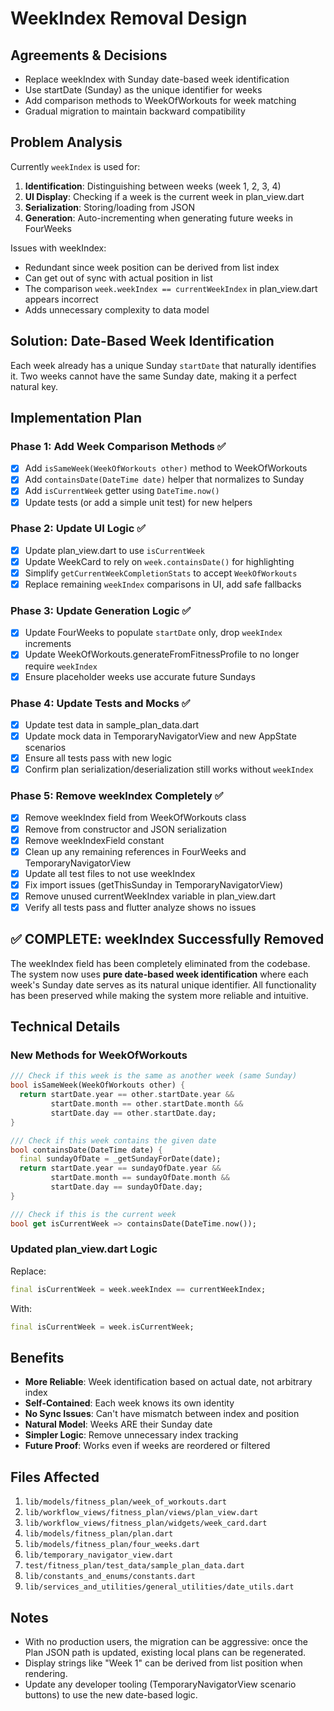 # WeekIndex Removal Design

## Agreements & Decisions
- Replace weekIndex with Sunday date-based week identification
- Use startDate (Sunday) as the unique identifier for weeks
- Add comparison methods to WeekOfWorkouts for week matching
- Gradual migration to maintain backward compatibility

## Problem Analysis
Currently `weekIndex` is used for:
1. **Identification**: Distinguishing between weeks (week 1, 2, 3, 4)
2. **UI Display**: Checking if a week is the current week in plan_view.dart
3. **Serialization**: Storing/loading from JSON
4. **Generation**: Auto-incrementing when generating future weeks in FourWeeks

Issues with weekIndex:
- Redundant since week position can be derived from list index
- Can get out of sync with actual position in list
- The comparison `week.weekIndex == currentWeekIndex` in plan_view.dart appears incorrect
- Adds unnecessary complexity to data model

## Solution: Date-Based Week Identification
Each week already has a unique Sunday `startDate` that naturally identifies it. Two weeks cannot have the same Sunday date, making it a perfect natural key.

## Implementation Plan

### Phase 1: Add Week Comparison Methods ✅
- [x] Add `isSameWeek(WeekOfWorkouts other)` method to WeekOfWorkouts
- [x] Add `containsDate(DateTime date)` helper that normalizes to Sunday
- [x] Add `isCurrentWeek` getter using `DateTime.now()`
- [x] Update tests (or add a simple unit test) for new helpers

### Phase 2: Update UI Logic ✅
- [x] Update plan_view.dart to use `isCurrentWeek`
- [x] Update WeekCard to rely on `week.containsDate()` for highlighting
- [x] Simplify `getCurrentWeekCompletionStats` to accept `WeekOfWorkouts`
- [x] Replace remaining `weekIndex` comparisons in UI, add safe fallbacks

### Phase 3: Update Generation Logic ✅
- [x] Update FourWeeks to populate `startDate` only, drop `weekIndex` increments
- [x] Update WeekOfWorkouts.generateFromFitnessProfile to no longer require `weekIndex`
- [x] Ensure placeholder weeks use accurate future Sundays

### Phase 4: Update Tests and Mocks ✅
- [x] Update test data in sample_plan_data.dart
- [x] Update mock data in TemporaryNavigatorView and new AppState scenarios
- [x] Ensure all tests pass with new logic
- [x] Confirm plan serialization/deserialization still works without `weekIndex`

### Phase 5: Remove weekIndex Completely ✅
- [x] Remove weekIndex field from WeekOfWorkouts class
- [x] Remove from constructor and JSON serialization
- [x] Remove weekIndexField constant
- [x] Clean up any remaining references in FourWeeks and TemporaryNavigatorView
- [x] Update all test files to not use weekIndex
- [x] Fix import issues (getThisSunday in TemporaryNavigatorView)
- [x] Remove unused currentWeekIndex variable in plan_view.dart
- [x] Verify all tests pass and flutter analyze shows no issues

## ✅ **COMPLETE: weekIndex Successfully Removed**

The weekIndex field has been completely eliminated from the codebase. The system now uses **pure date-based week identification** where each week's Sunday date serves as its natural unique identifier. All functionality has been preserved while making the system more reliable and intuitive.

## Technical Details

### New Methods for WeekOfWorkouts
```dart
/// Check if this week is the same as another week (same Sunday)
bool isSameWeek(WeekOfWorkouts other) {
  return startDate.year == other.startDate.year &&
         startDate.month == other.startDate.month &&
         startDate.day == other.startDate.day;
}

/// Check if this week contains the given date
bool containsDate(DateTime date) {
  final sundayOfDate = _getSundayForDate(date);
  return startDate.year == sundayOfDate.year &&
         startDate.month == sundayOfDate.month &&
         startDate.day == sundayOfDate.day;
}

/// Check if this is the current week
bool get isCurrentWeek => containsDate(DateTime.now());
```

### Updated plan_view.dart Logic
Replace:
```dart
final isCurrentWeek = week.weekIndex == currentWeekIndex;
```

With:
```dart
final isCurrentWeek = week.isCurrentWeek;
```

## Benefits
- **More Reliable**: Week identification based on actual date, not arbitrary index
- **Self-Contained**: Each week knows its own identity
- **No Sync Issues**: Can't have mismatch between index and position
- **Natural Model**: Weeks ARE their Sunday date
- **Simpler Logic**: Remove unnecessary index tracking
- **Future Proof**: Works even if weeks are reordered or filtered

## Files Affected
1. `lib/models/fitness_plan/week_of_workouts.dart`
2. `lib/workflow_views/fitness_plan/views/plan_view.dart`
3. `lib/workflow_views/fitness_plan/widgets/week_card.dart`
4. `lib/models/fitness_plan/plan.dart`
5. `lib/models/fitness_plan/four_weeks.dart`
6. `lib/temporary_navigator_view.dart`
7. `test/fitness_plan/test_data/sample_plan_data.dart`
8. `lib/constants_and_enums/constants.dart`
9. `lib/services_and_utilities/general_utilities/date_utils.dart`

## Notes
- With no production users, the migration can be aggressive: once the Plan JSON path is updated, existing local plans can be regenerated.
- Display strings like "Week 1" can be derived from list position when rendering.
- Update any developer tooling (TemporaryNavigatorView scenario buttons) to use the new date-based logic.
